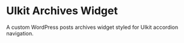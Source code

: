 # UIkit Archives Widget

A custom WordPress posts archives widget styled for UIkit accordion navigation.